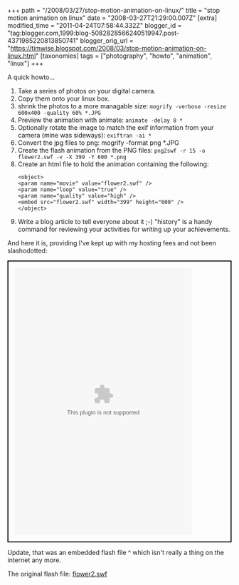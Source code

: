+++
path = "/2008/03/27/stop-motion-animation-on-linux/"
title = "stop motion animation on linux"
date = "2008-03-27T21:29:00.007Z"
[extra]
modified_time = "2011-04-24T07:58:44.332Z"
blogger_id = "tag:blogger.com,1999:blog-5082828566240519947.post-4371985220813850741"
blogger_orig_url = "https://timwise.blogspot.com/2008/03/stop-motion-animation-on-linux.html"
[taxonomies]
tags = ["photography", "howto", "animation", "linux"]
+++

A quick howto...

1.  Take a series of photos on your digital camera.
2.  Copy them onto your linux box.
3.  shrink the photos to a more managable size:
    `mogrify -verbose -resize 600x400 -quality 60% *.JPG`
4.  Preview the animation with animate:
    `animate -delay 8 *`
5.  Optionally rotate the image to match the exif information from your camera (mine was sideways):
    `exiftran -ai *`
6.  Convert the jpg files to png:
    mogrify -format png *.JPG
7.  Create the flash animation from the PNG files:
    `png2swf -r 15 -o flower2.swf -v -X 399 -Y 600 *.png`
8.  Create an html file to hold the animation containing the following:
    ```
    <object>
    <param name="movie" value="flower2.swf" />
    <param name="loop" value="true" />
    <param name="quality" value="high" />
    <embed src="flower2.swf" width="399" height="600" />
    </object>
    ```
9.  Write a blog article to tell everyone about it ;-)
    "history" is a handy command for reviewing your activities for writing up your achievements.

And here it is, providing I've kept up with my hosting fees and not been slashodotted:

<div style="padding: 1em; border: 2px solid black;">
<object>
<param name="movie" value="http://timwise.co.uk/photos/flower2.swf">
<param name="loop" value="true">
<param name="quality" value="high">
<embed src="https://raw.githubusercontent.com/timabell/timwise.co.uk/master/assets/flower2.swf" width="399" height="600">
</object>
</div>

Update, that was an embedded flash file ^ which isn't really a thing on the internet any more.

The original flash file: [flower2.swf](https://raw.githubusercontent.com/timabell/timwise.co.uk/master/assets/flower2.swf)
